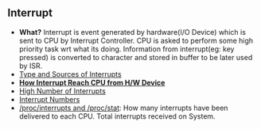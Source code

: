 ## Interrupt
- **What?** Interrupt is event generated by hardware(I/O Device) which is sent to CPU by Interrupt Controller. CPU is asked to perform some high priority task wrt what its doing. Information from interrupt(eg: key pressed) is converted to character and stored in buffer to be later used by ISR. 
- [Type and Sources of Interrupts](Types_And_Sources_of_Interrupts)
- **[How Interrupt Reach CPU from H/W Device](Interrupt_from_HWDevice_to_CPU)**
- [High Number of Interrupts](High_No_of_Interrupts.md)
- [Interrupt Numbers](Interrupt_Numbers.md)
- [/proc/interrupts and /proc/stat](/Operating_Systems/Linux/FileSystem/FileSystem_Tree/proc/): How many interrupts have been delivered to each CPU. Total interrupts received on System.
